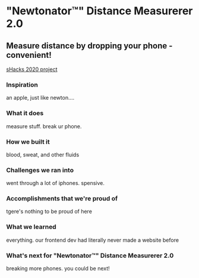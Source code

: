 # "Newtonator™" Distance Measurerer 2.0
## Measure distance by dropping your phone - convenient!

[sHacks 2020 project](https://devpost.com/software/newtonator-distance-measurerer-2-0-e1trsb)

### Inspiration

an apple, just like newton....

### What it does

measure stuff. break ur phone.

### How we built it

blood, sweat, and other fluids

### Challenges we ran into

went through a lot of iphones. spensive.

### Accomplishments that we're proud of

tgere's nothing to be proud of here

### What we learned

everything. our frontend dev had literally never made a website before

### What's next for "Newtonator™" Distance Measurerer 2.0

breaking more phones. you could be next!

